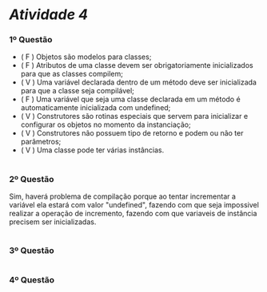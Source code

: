 # ***Atividade 4***

### 1º Questão
+ ( F ) Objetos são modelos para classes;
+ ( F ) Atributos de uma classe devem ser obrigatoriamente inicializados para que as
classes compilem;
+ ( V ) Uma variável declarada dentro de um método deve ser inicializada para que a
classe seja compilável;
+ ( F ) Uma variável que seja uma classe declarada em um método é automaticamente
inicializada com undefined;
+ ( V ) Construtores são rotinas especiais que servem para inicializar e configurar os
objetos no momento da instanciação;
+ ( V ) Construtores não possuem tipo de retorno e podem ou não ter parâmetros;
+ ( V ) Uma classe pode ter várias instâncias.
#

### 2º Questão
Sim, haverá problema de compilação porque ao tentar incrementar a variável ela estará com valor "undefined", fazendo com que seja impossivel realizar a operação de incremento, fazendo com que variaveis de instância precisem ser inicializadas.
#

### 3º Questão

#

### 4º Questão

#